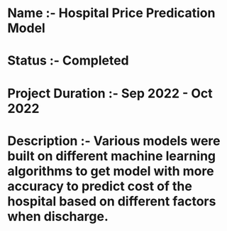 # Name :- Hospital Price Predication Model
# Status :- Completed
# Project Duration :- Sep 2022 - Oct 2022
# Description :- Various models were built on different machine learning algorithms to get model with more accuracy to predict cost of the hospital based on different factors when discharge.
